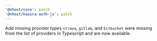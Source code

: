 ```yaml
---
'@nhost/core': patch
'@nhost/hasura-auth-js': patch
---
```


Add missing provider types
`strava`, `gitlab`, and `bitbucket` were missing from the list of providers in Typescript and are now available.

